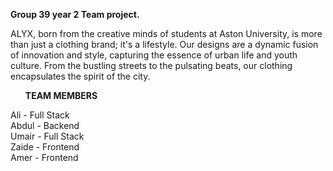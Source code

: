 <b>Group 39 year 2 Team project.</b>
<p>
ALYX, born from the creative minds of students at Aston University, is more than just a clothing brand; it's a lifestyle. Our designs are a dynamic fusion of innovation and style, capturing the essence of urban life and youth culture. From the bustling streets to the pulsating beats, our clothing encapsulates the spirit of the city.
</p>


<ul><b>TEAM MEMBERS</b></ul>
Ali - Full Stack<br>
Abdul - Backend<br>
Umair - Full Stack<br>
Zaide - Frontend<br>
Amer - Frontend<br>
